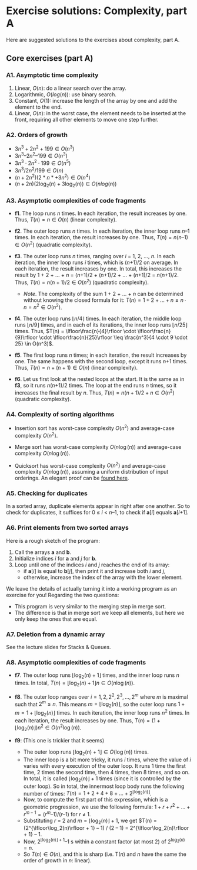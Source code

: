 # Exercise solutions: Complexity, part A

Here are suggested solutions to the exercises about complexity, part A.

## Core exercises (part A)

### A1. Asymptotic time complexity

1. Linear, $O(n)$: do a linear search over the array.
2. Logarithmic, $O(log(n))$: use binary search.
3. Constant, $O(1)$: increase the length of the array by one and add the element to the end.
4. Linear, $O(n)$: in the worst case, the element needs to be inserted at the front, requiring all other elements to move one step further.

### A2. Orders of growth

- $3 n^3 + 2 n^2 + 199 \in O(n^3)$
- $3 n^3 – 2 n^2 – 199 \in O(n^3)$
- $3 n^3 \cdot 2 n^2 \cdot 199 \in O(n^5)$
- $3 n^3 / 2 n^2 / 199 \in O(n)$
- $(n + 2 n^2)(2*n* + 3 n^2) \in O(n^4)$
- $(n + 2 n)(2 \log_2(n) + 3 \log_2(n)) \in O(n log(n))$

### A3. Asymptotic complexities of code fragments

- **f1**.
  The loop runs *n* times.
  In each iteration, the result increases by one.
  Thus, $T(n) = n \in O(n)$ (linear complexity).

- **f2**.
  The outer loop runs *n* times.
  In each iteration, the inner loop runs *n*–1 times.
  In each iteration, the result increases by one.
  Thus, $T(n) = n(n–1) \in O(n^2)$ (quadratic complexity).

- **f3**.
  The outer loop runs *n* times, ranging over *i* = 1, 2, …, *n*.
  In each iteration, the inner loop runs *i* times, which is (*n*+1)/2 on average.
  In each iteration, the result increases by one.
  In total, this increases the result by 1 + 2 + … + *n* = (*n*+1)/2 + (*n*+1)/2 + … + (*n*+1)/2 = *n*(*n*+1)/2.
  Thus, $T(n) = n(n+1)/2 \in O(n^2)$ (quadratic complexity).

  - *Note*.
    The complexity of the sum 1 + 2 + … + *n* can be determined without knowing the closed formula for it: $T(n) = 1 + 2 + \ldots + n \leq n ∙ n = n^2 \in O(n^2)$.

- **f4**.
  The outer loop runs ⌊*n*/4⌋ times.
  In each iteration, the middle loop runs ⌊*n*/9⌋ times, and in each of its iterations, the inner loop runs ⌊*n*/25⌋ times.
  Thus, $T(n) = \lfloor\frac{n}{4}\rfloor \cdot \lfloor\frac{n}{9}\rfloor \cdot \lfloor\frac{n}{25}\rfloor \leq \frac{n^3}{4 \cdot 9 \cdot 25} \in O(n^3)$.

- **f5**.
  The first loop runs *n* times; in each iteration, the result increases by one.
  The same happens with the second loop, except it runs *n*+1 times.
  Thus, $T(n) = n + (n+1) \in O(n)$ (linear complexity).

- **f6**.
  Let us first look at the nested loops at the start.
  It is the same as in **f3**, so it runs *n*(*n*+1)/2 times.
  The loop at the end runs *n* times, so it increases the final result by *n*.
  Thus, $T(n) = n(n+1)/2 + n \in O(n^2)$ (quadratic complexity).

### A4. Complexity of sorting algorithms

- Insertion sort has worst-case complexity $O(n^2)$ and average-case complexity $O(n^2)$.

- Merge sort has worst-case complexity $O(n \log(n))$ and average-case complexity $O(n \log(n))$.

- Quicksort has worst-case complexity $O(n^2)$ and average-case complexity $O(n \log(n))$, assuming a uniform distribution of input orderings.
  An elegant proof can be [found here](https://en.wikipedia.org/wiki/Quicksort#Using_a_binary_search_tree).

### A5. Checking for duplicates

In a sorted array, duplicate elements appear in right after one another.
So to check for duplicates, it suffices for 0 ≤ *i* < *n*–1, to check if **a**[*i*] equals **a**[*i*+1].

### A6. Print elements from two sorted arrays

Here is a rough sketch of the program:

1. Call the arrays **a** and **b**.
2. Initialize indices *i* for **a** and *j* for **b**.
3. Loop until one of the indices *i* and *j* reaches the end of its array:
    - if **a**[*i*] is equal to **b**[*j*], then print it and increase both *i* and *j*,
    - otherwise, increase the index of the array with the lower element.

We leave the details of actually turning it into a working program as an exercise for you!
Regarding the two questions:

- This program is very similar to the merging step in merge sort.
- The difference is that in merge sort we keep all elements, but here we only keep the ones that are equal.

### A7. Deletion from a dynamic array

See the lecture slides for Stacks & Queues.

### A8. Asymptotic complexities of code fragments

- **f7**.
  The outer loop runs $\lfloor\log_2(n) + 1\rfloor$ times, and the inner loop runs *n* times.
  In total, $T(n) = \lfloor\log_2(n) + 1\rfloor n \in O(n \log(n))$.

- **f8**.
  The outer loop ranges over $i = 1, 2, 2^2, 2^3, \ldots, 2^m$ where *m* is maximal such that $2^m \leq n$.
  This means $m = \lfloor\log_2(n)\rfloor$, so the outer loop runs $1 + m = 1 + \lfloor\log_2(n)\rfloor$ times.
  In each iteration, the inner loop runs $n^2$ times.
  In each iteration, the result increases by one.
  Thus, $T(n) = (1 + \lfloor\log_2(n)\rfloor) n^2 \in O(n^2 \log(n))$.

- **f9**: (This one is trickier that it seems)

    - The outer loop runs $\lfloor\log_2(n) + 1\rfloor \in O(\log(n))$ times.
    - The inner loop is a bit more tricky, it runs *i* times, where the value of *i* varies with every execution of the outer loop.
      It runs 1 time the first time, 2 times the second time, then 4 times, then 8 times, and so on.
      In total, it is called $\lfloor\log_2(n)\rfloor + 1$ times (since it is controlled by the outer loop).
      So in total, the innermost loop body runs the following number of times: $T(n) = 1 + 2 + 4 + 8 + \ldots + 2^{\lfloor\log_2(n)\rfloor}$.
    - Now, to compute the first part of this expression, which is a geometric progression, we use the following formula: $1 + r + r^2 + \ldots + r^{m-1} = (r^m – 1) / (r – 1)$ for *r* ≠ 1.
    - Substituting *r* = 2 and $m = \lfloor\log_2(n)\rfloor + 1$, we get $T(n) = (2^{\lfloor\log_2(n)\rfloor + 1} – 1) / (2 – 1) = 2^{\lfloor\log_2(n)\rfloor + 1} – 1.
    - Now, $2^{\lfloor\log_2(n)\rfloor + 1} – 1$ s within a constant factor (at most 2) of $2^{\log_2(n)} = n$.
    - So $T(n) \in O(n)$, and this is sharp (i.e. T(*n*) and *n* have the same the order of growth in *n*: linear).
